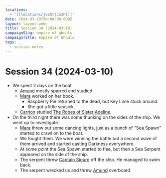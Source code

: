 ```yaml
---
locations:
  - '[[locations/jozht|Jozht]]'
date: 2024-03-10T00:00:00.000Z
layout: layout.webc
title: Session 34 (2024-03-10)
campaignSlug: empire-of-ghouls
campaignTitle: Empire of Ghouls
tags:
  - session-notes
---
```

# Session 34 (2024-03-10)

- We spent 2 days on the boat
	- [Amund](pcs/caelius.md) mostly sparred and studied
	- [Mara](pcs/mara-nawojka.md) worked on her book.
		- Raspberry Pie returned to the dead, but Key Lime stuck around.
		- She got a little seasick.
	- [Carrion](pcs/carrion.md) studied [The Robes of Sister Adeline](other/the-robes-of-sister-adeline.md).
- On the third night there was some thunking on the sides of the ship. We went up to investigate.
	- [Mara](pcs/mara-nawojka.md) threw out some dancing lights, just as a bunch of "Sea Spawn" started to crawl on to the boat.
	- We fought them. We were winning the battle but a second wave of them arrived and started casting Darkness everywhere.
	- At some point the Sea Spawn started to flee, but then a Sea Serpent appeared on the side of the ship.
	- The serpent threw [Captain Sigurd](npcs/captain-sigurd.md) off the ship. He managed to swim back.
	- The serpent wrecked us and threw [Amund](pcs/caelius.md) overboard.
